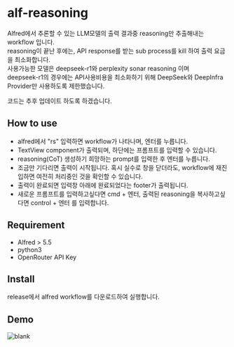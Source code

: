 # alf-reasoning

Alfred에서 추론할 수 있는 LLM모델의 출력 결과중 reasoning만 추출해내는 workflow 입니다.  
reasoning이 끝난 후에는, API response를 받는 sub process를 kill 하여 출력 요금을 최소화합니다.  
사용가능한 모델은 deepseek-r1와 perplexity sonar reasoning 이며  
deepseek-r1의 경우에는 API사용비용을 최소화하기 위해 DeepSeek와 DeepInfra Provider만 사용하도록 제한했습니다.

코드는 추후 업데이트 하도록 하겠습니다.

## How to use
- alfred에서 "rs" 입력하면 workflow가 나타나며, 엔터를 누릅니다.
- TextView component가 출력되며, 하단에는 프롬프트를 입력할 수 있습니다.
- reasoning(CoT) 생성하기 희망하는 prompt를 입력한 후 엔터를 누릅니다.
- 조금만 기다리면 출력이 시작됩니다. 혹시 실수로 창을 닫더라도, workflow에 재진입하면 여전히 처리중인 것을 확인할 수 있습니다.
- 출력이 완료되면 입력창 아래에 완료되었다는 footer가 출력됩니다.
- 새로운 프롬프트를 입력하고싶다면 cmd + 엔터, 출력된 reasoning을 복사하고싶다면 control + 엔터 를 입력합니다.

## Requirement
- Alfred > 5.5
- python3
- OpenRouter API Key

## Install
release에서 alfred workflow를 다운로드하여 실행합니다.

## Demo
![blank](./imgs/demo.gif)
